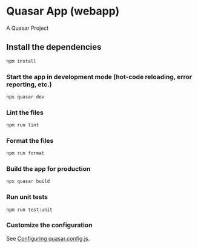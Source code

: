 # Quasar App (webapp)

A Quasar Project

## Install the dependencies

```bash
npm install
```

### Start the app in development mode (hot-code reloading, error reporting, etc.)

```bash
npx quasar dev
```

### Lint the files

```bash
npm run lint
```

### Format the files

```bash
npm run format
```

### Build the app for production

```bash
npx quasar build
```

### Run unit tests

```bash
npm run test:unit
```

### Customize the configuration

See [Configuring quasar.config.js](https://v2.quasar.dev/quasar-cli-vite/quasar-config-js).
